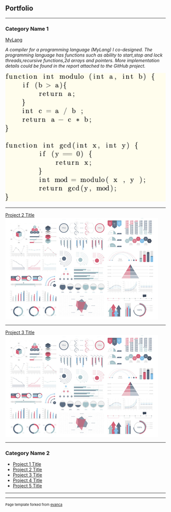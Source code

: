 ## Portfolio

---

### Category Name 1 

[MyLang](https://github.com/canolmezoglu/MyLang)

_A compiler for a programming language (MyLang) I co-designed. The programming language has 
functions such as ability to start,stop and lock threads,recursive functions,2d arrays
and pointers. More implementation details could be found in the report attached to the
GitHub project._

<img src="images/compiler.jpg?raw=true"/>

---
[Project 2 Title](/pdf/sample_presentation.pdf)
<img src="images/dummy_thumbnail.jpg?raw=true"/>

---
[Project 3 Title](http://example.com/)
<img src="images/dummy_thumbnail.jpg?raw=true"/>

---

### Category Name 2

- [Project 1 Title](http://example.com/)
- [Project 2 Title](http://example.com/)
- [Project 3 Title](http://example.com/)
- [Project 4 Title](http://example.com/)
- [Project 5 Title](http://example.com/)

---




---
<p style="font-size:11px">Page template forked from <a href="https://github.com/evanca/quick-portfolio">evanca</a></p>
<!-- Remove above link if you don't want to attibute -->

